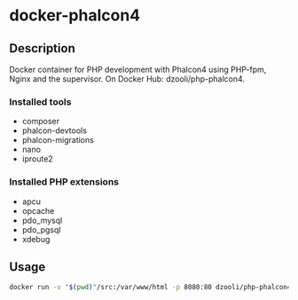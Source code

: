 # docker-phalcon4

## Description

Docker container for PHP development with Phalcon4 using PHP-fpm, Nginx and the supervisor. On Docker Hub: dzooli/php-phalcon4.

### Installed tools

- composer
- phalcon-devtools
- phalcon-migrations
- nano
- iproute2

### Installed PHP extensions

- apcu
- opcache
- pdo_mysql
- pdo_pgsql
- xdebug

## Usage

```bash
docker run -v "$(pwd)"/src:/var/www/html -p 8080:80 dzooli/php-phalcon4
```
